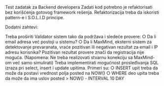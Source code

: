Test zadatak za Backend developera
Zadati kod potrebno je refaktorisati bez korišćenja gotovog framework rešenja. Refaktorizacija treba da
iskoristi pattern-e i S.O.L.I.D principe.

Dodatni zahtevi:

Treba proširiti Validator sistem tako da podržava i sledeće provere:
○ Da li email adresa već postoji u sistemu?
○ Da li MaxMind, eksterni sistem za detektovanje prevaranata, vraće pozitivan ili negativan
rezultat za email i IP adresu korisnika? Pozitivan rezultat provere znači da registracija nije
moguća. (Napomena: Ne treba realizovati stvarnu konekciju sa MaxMind-om već samo
simulirati)
Treba implementirati mogućnost prosleđivanja SQL izraza pri select, insert i update upitima. Primeri
su:
○ INSERT upit treba da može da postavi vrednost polja posted na NOW()
○ WHERE deo upita treba da može da ima uslov posted > NOW() - INTERVAL 10 DAY
